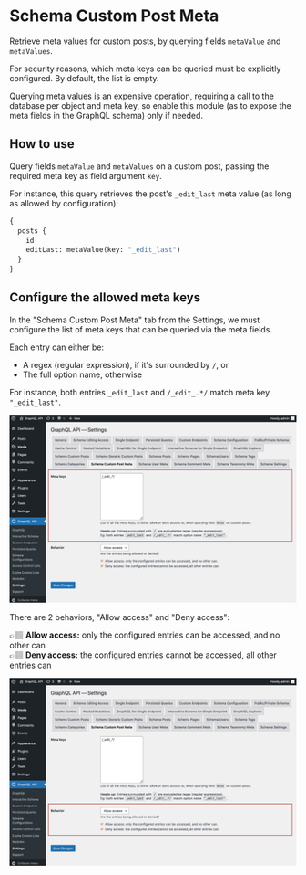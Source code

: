 # Schema Custom Post Meta

Retrieve meta values for custom posts, by querying fields `metaValue` and `metaValues`.

For security reasons, which meta keys can be queried must be explicitly configured. By default, the list is empty.

Querying meta values is an expensive operation, requiring a call to the database per object and meta key, so enable this module (as to expose the meta fields in the GraphQL schema) only if needed.

## How to use

Query fields `metaValue` and `metaValues` on a custom post, passing the required meta key as field argument `key`.

For instance, this query retrieves the post's `_edit_last` meta value (as long as allowed by configuration):

```graphql
{
  posts {
    id
    editLast: metaValue(key: "_edit_last")
  }
}
```

## Configure the allowed meta keys

In the "Schema Custom Post Meta" tab from the Settings, we must configure the list of meta keys that can be queried via the meta fields.

Each entry can either be:

- A regex (regular expression), if it's surrounded by `/`, or
- The full option name, otherwise

For instance, both entries `_edit_last` and `/_edit_.*/` match meta key `"_edit_last"`.

<a href="../../images/schema-configuration-custompost-meta-entries.png" target="_blank">![Defining the entries](../../images/schema-configuration-custompost-meta-entries.png "Defining the entries")</a>

There are 2 behaviors, "Allow access" and "Deny access":

👉🏽 <strong>Allow access:</strong> only the configured entries can be accessed, and no other can<br/>
👉🏽 <strong>Deny access:</strong> the configured entries cannot be accessed, all other entries can

<a href="../../images/schema-configuration-custompost-meta-behavior.png" target="_blank">![Defining the access behavior](../../images/schema-configuration-custompost-meta-behavior.png "Defining the access behavior")</a>
